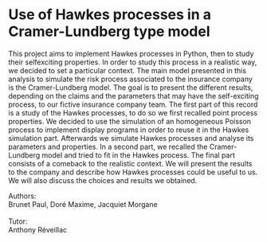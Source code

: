 # Use of Hawkes processes in a Cramer-Lundberg type model

This project aims to implement Hawkes processes in Python, then to study their selfexciting
properties. In order to study this process in a realistic way, we decided to set a
particular context.
The main model presented in this analysis to simulate the risk process associated to the insurance
company is the Cramer-Lundberg model. The goal is to present the different results,
depending on the claims and the parameters that may have the self-exciting process, to our
fictive insurance company team.
The first part of this record is a study of the Hawkes processes, to do so we first recalled point
process properties. We decided to use the simulation of an homogeneous Poisson process
to implement display programs in order to reuse it in the Hawkes simulation part. Afterwards
we simulate Hawkes processes and analyse its parameters and properties. In a second
part, we recalled the Cramer-Lundberg model and tried to fit in the Hawkes process. The
final part consists of a comeback to the realistic context. We will present the results to the
company and describe how Hawkes processes could be useful to us. We will also discuss the
choices and results we obtained.


Authors: <br>
Brunet Paul,
Doré Maxime,
Jacquiet Morgane
<br>
<br>
Tutor: <br>
Anthony Réveillac

